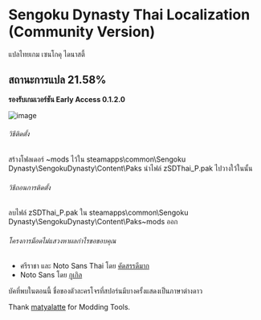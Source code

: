 # Sengoku Dynasty Thai Localization (Community Version)
แปลไทยเกม เซนโกคุ ไดนาสตี้ 
## สถานะการแปล 21.58%
**รองรับเกมเวอร์ชัน Early Access 0.1.2.0**

![image](https://github.com/Nasz/SengokuDynastyThaiLocalization/assets/384751/2f0e31fd-73d6-439d-8e9a-15ed5dcaccf0)

###### วิธีติดตั้ง 
สร้างโฟลเดอร์ ~mods ไว้ใน steamapps\common\Sengoku Dynasty\SengokuDynasty\Content\Paks
นำไฟล์ zSDThai_P.pak ไปวางใว้ในนั้น

###### วิธีถอนการติดตั้ง 
ลบไฟล์ zSDThai_P.pak ใน steamapps\common\Sengoku Dynasty\SengokuDynasty\Content\Paks\~mods ออก

###### โครงการม็อดไม่แสวงหาผลกำไรขอขอบคุณ
+ ศรีราชา และ Noto Sans Thai โดย [คัดสรรดีมาก](https://www.cadsondemak.com/)
+ Noto Sans โดย [กูเกิล](https://fonts.google.com/noto)

บัคที่พบในตอนนี้ ชื่อของตัวละครโจรที่สปอร์นมีบางครั้งแสดงเป็นภาษาต่างดาว

Thank [matyalatte](https://github.com/matyalatte) for Modding Tools.
